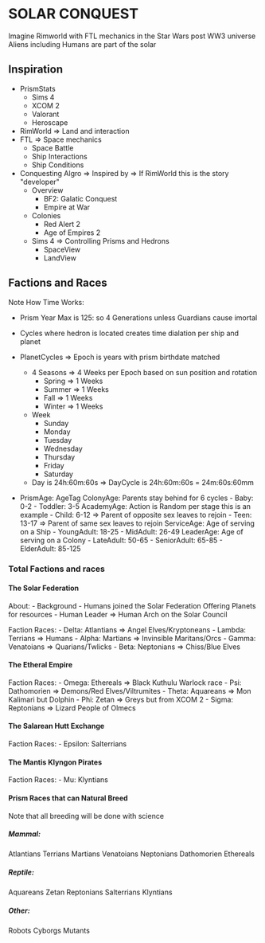 # SOLAR CONQUEST
Imagine Rimworld with FTL mechanics in the Star Wars post WW3 universe
Aliens including Humans are part of the solar

## Inspiration
- PrismStats
    - Sims 4
    - XCOM 2
    - Valorant
    - Heroscape
- RimWorld => Land and interaction
- FTL => Space mechanics 
    - Space Battle
    - Ship Interactions
    - Ship Conditions
- Conquesting Algro => Inspired by => If RimWorld this is the story "developer"
    - Overview
        - BF2: Galatic Conquest 
        - Empire at War
    - Colonies
        - Red Alert 2
        - Age of Empires 2
    - Sims 4 => Controlling Prisms and Hedrons
        - SpaceView
        - LandView

## Factions and Races
Note How Time Works:
- Prism Year Max is 125: so 4 Generations unless Guardians cause imortal
- Cycles where hedron is located creates time dialation per ship and planet

- PlanetCycles => Epoch is years with prism birthdate matched
    - 4 Seasons => 4 Weeks per Epoch based on sun position and rotation
        - Spring => 1 Weeks
        - Summer => 1 Weeks
        - Fall => 1 Weeks
        - Winter => 1 Weeks
    - Week
        - Sunday
        - Monday
        - Tuesday
        - Wednesday
        - Thursday
        - Friday
        - Saturday
    - Day is 24h:60m:60s => DayCycle is 24h:60m:60s = 24m:60s:60mm


- PrismAge: AgeTag
    ColonyAge: Parents stay behind for 6 cycles
        - Baby: 0-2
        - Toddler: 3-5
    AcademyAge: Action is Random per stage this is an example
        - Child: 6-12 => Parent of opposite sex leaves to rejoin
        - Teen: 13-17 => Parent of same sex leaves to rejoin
    ServiceAge: Age of serving on a Ship
        - YoungAdult: 18-25
        - MidAdult: 26-49
    LeaderAge: Age of serving on a Colony
        - LateAdult: 50-65
        - SeniorAdult: 65-85
        - ElderAdult: 85-125


### Total Factions and races
#### The Solar Federation
About:
    - Background
        - Humans joined the Solar Federation Offering Planets for resources
        - Human Leader => Human Arch on the Solar Council
   
Faction Races:
    - Delta: Atlantians => Angel Elves/Kryptoneans
    - Lambda: Terrians => Humans
    - Alpha: Martians => Invinsible Maritans/Orcs
    - Gamma: Venatoians => Quarians/Twlicks
    - Beta: Neptonians => Chiss/Blue Elves
#### The Etheral Empire
Faction Races:
    - Omega: Ethereals => Black Kuthulu Warlock race
    - Psi: Dathomorien => Demons/Red Elves/Viltrumites
    - Theta: Aquareans => Mon Kalimari but Dolphin
    - Phi: Zetan => Greys but from XCOM 2
    - Sigma: Reptonians => Lizard People of Olmecs
#### The Salarean Hutt Exchange
Faction Races:
    - Epsilon: Salterrians
#### The Mantis Klyngon Pirates
Faction Races:
    - Mu: Klyntians

#### Prism Races that can Natural Breed
Note that all breeding will be done with science

##### Mammal:
Atlantians
Terrians
Martians
Venatoians
Neptonians
Dathomorien
Ethereals 

##### Reptile:
Aquareans
Zetan
Reptonians
Salterrians
Klyntians

##### Other:
Robots
Cyborgs
Mutants











